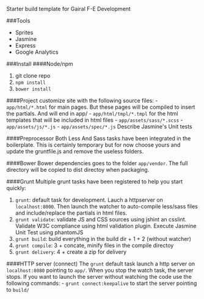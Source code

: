 Starter build template for Gairal F-E Development

###Tools
- Sprites
- Jasmine
- Express
- Google Analytics


###Install
####Node/npm
1.  git clone repo
2.  `npm install`
3.  `bower install`

####Project
customize site with the following source files:
    - `app/html/*.html` for main pages. But these pages will be compiled to insert the partials. And will end in app/
    - `app/html/tmpl/*.tmpl` for the html templates that will be included in html files
    - `app/assets/sass/*.scss`
    - `app/assets/js/*.js`
    - `app/assets/spec/*.js` Describe Jasmine's Unit tests

####Preprocessor
Both Less And Sass tasks have been integrated in the boilerplate.
This is certainly temporary but for now choose yours and update the gruntfile.js and remove the useless folders.

####Bower
Bower dependencies goes to the folder `app/vendor`. The full directory will be copied to dist directoy when packaging.

####Grunt
Multiple grunt tasks have been registered to help you start quickly:
1. `grunt`: default task for development. Lauch a httpserver on `localhost:8000`. Then launch the watcher to auto-compile less/sass files and include/replace the partials in html files.
2. `grunt validate`: validate JS and CSS sources using jshint an csslint. Validate W3C compliance using html validation plugin. Execute Jasmine Unit Test using phantomJS
3. `grunt build`: build everything in the build dir + 1 + 2 (without watcher)
4. `grunt compile`: 3 + concate, minify files in the compile directoy
5. `grunt delivery`: 4 + create a zip for delivery

####HTTP server (connect)
The `grunt` default task launch a http server on `localhost:8080` pointing to `app/`. When you stop the watch task, the server stops.
If you want to launch the server without watching the code use the following commands:
    - `grunt connect:keepalive` to start the server pointing to `build/`
